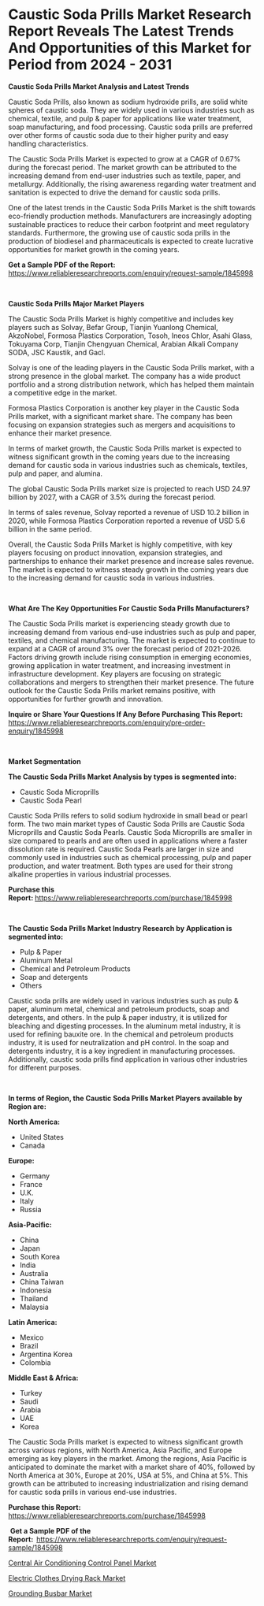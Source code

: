 <p><h1>Caustic Soda Prills Market Research Report Reveals The Latest Trends And Opportunities of this Market for Period from 2024 - 2031</h1></p><p><strong>Caustic Soda Prills Market Analysis and Latest Trends</strong></p>
<p><p>Caustic Soda Prills, also known as sodium hydroxide prills, are solid white spheres of caustic soda. They are widely used in various industries such as chemical, textile, and pulp & paper for applications like water treatment, soap manufacturing, and food processing. Caustic soda prills are preferred over other forms of caustic soda due to their higher purity and easy handling characteristics.</p><p>The Caustic Soda Prills Market is expected to grow at a CAGR of 0.67% during the forecast period. The market growth can be attributed to the increasing demand from end-user industries such as textile, paper, and metallurgy. Additionally, the rising awareness regarding water treatment and sanitation is expected to drive the demand for caustic soda prills.</p><p>One of the latest trends in the Caustic Soda Prills Market is the shift towards eco-friendly production methods. Manufacturers are increasingly adopting sustainable practices to reduce their carbon footprint and meet regulatory standards. Furthermore, the growing use of caustic soda prills in the production of biodiesel and pharmaceuticals is expected to create lucrative opportunities for market growth in the coming years.</p></p>
<p><strong>Get a Sample PDF of the Report:&nbsp;</strong> <a href="https://www.reliableresearchreports.com/enquiry/request-sample/1845998">https://www.reliableresearchreports.com/enquiry/request-sample/1845998</a></p>
<p>&nbsp;</p>
<p><strong>Caustic Soda Prills Major Market Players</strong></p>
<p><p>The Caustic Soda Prills Market is highly competitive and includes key players such as Solvay, Befar Group, Tianjin Yuanlong Chemical, AkzoNobel, Formosa Plastics Corporation, Tosoh, Ineos Chlor, Asahi Glass, Tokuyama Corp, Tianjin Chengyuan Chemical, Arabian Alkali Company SODA, JSC Kaustik, and Gacl. </p><p>Solvay is one of the leading players in the Caustic Soda Prills market, with a strong presence in the global market. The company has a wide product portfolio and a strong distribution network, which has helped them maintain a competitive edge in the market. </p><p>Formosa Plastics Corporation is another key player in the Caustic Soda Prills market, with a significant market share. The company has been focusing on expansion strategies such as mergers and acquisitions to enhance their market presence. </p><p>In terms of market growth, the Caustic Soda Prills market is expected to witness significant growth in the coming years due to the increasing demand for caustic soda in various industries such as chemicals, textiles, pulp and paper, and alumina. </p><p>The global Caustic Soda Prills market size is projected to reach USD 24.97 billion by 2027, with a CAGR of 3.5% during the forecast period.</p><p>In terms of sales revenue, Solvay reported a revenue of USD 10.2 billion in 2020, while Formosa Plastics Corporation reported a revenue of USD 5.6 billion in the same period.</p><p>Overall, the Caustic Soda Prills Market is highly competitive, with key players focusing on product innovation, expansion strategies, and partnerships to enhance their market presence and increase sales revenue. The market is expected to witness steady growth in the coming years due to the increasing demand for caustic soda in various industries.</p></p>
<p>&nbsp;</p>
<p><strong>What Are The Key Opportunities For Caustic Soda Prills Manufacturers?</strong></p>
<p><p>The Caustic Soda Prills market is experiencing steady growth due to increasing demand from various end-use industries such as pulp and paper, textiles, and chemical manufacturing. The market is expected to continue to expand at a CAGR of around 3% over the forecast period of 2021-2026. Factors driving growth include rising consumption in emerging economies, growing application in water treatment, and increasing investment in infrastructure development. Key players are focusing on strategic collaborations and mergers to strengthen their market presence. The future outlook for the Caustic Soda Prills market remains positive, with opportunities for further growth and innovation.</p></p>
<p><strong>Inquire or Share Your Questions If Any Before Purchasing This Report:</strong> <a href="https://www.reliableresearchreports.com/enquiry/pre-order-enquiry/1845998">https://www.reliableresearchreports.com/enquiry/pre-order-enquiry/1845998</a></p>
<p>&nbsp;</p>
<p><strong>Market Segmentation</strong></p>
<p><strong>The Caustic Soda Prills Market Analysis by types is segmented into:</strong></p>
<p><ul><li>Caustic Soda Microprills</li><li>Caustic Soda Pearl</li></ul></p>
<p><p>Caustic Soda Prills refers to solid sodium hydroxide in small bead or pearl form. The two main market types of Caustic Soda Prills are Caustic Soda Microprills and Caustic Soda Pearls. Caustic Soda Microprills are smaller in size compared to pearls and are often used in applications where a faster dissolution rate is required. Caustic Soda Pearls are larger in size and commonly used in industries such as chemical processing, pulp and paper production, and water treatment. Both types are used for their strong alkaline properties in various industrial processes.</p></p>
<p><strong>Purchase this Report:&nbsp;</strong><a href="https://www.reliableresearchreports.com/purchase/1845998">https://www.reliableresearchreports.com/purchase/1845998</a></p>
<p>&nbsp;</p>
<p><strong>The Caustic Soda Prills Market Industry Research by Application is segmented into:</strong></p>
<p><ul><li>Pulp & Paper</li><li>Aluminum Metal</li><li>Chemical and Petroleum Products</li><li>Soap and detergents</li><li>Others</li></ul></p>
<p><p>Caustic soda prills are widely used in various industries such as pulp & paper, aluminum metal, chemical and petroleum products, soap and detergents, and others. In the pulp & paper industry, it is utilized for bleaching and digesting processes. In the aluminum metal industry, it is used for refining bauxite ore. In the chemical and petroleum products industry, it is used for neutralization and pH control. In the soap and detergents industry, it is a key ingredient in manufacturing processes. Additionally, caustic soda prills find application in various other industries for different purposes.</p></p>
<p>&nbsp;</p>
<p><strong>In terms of Region, the Caustic Soda Prills Market Players available by Region are:</strong></p>
<p>
    <p> <strong> North America: </strong>
        <ul>
            <li>United States</li>
            <li>Canada</li>
        </ul>
        </p> 
    <p> <strong> Europe: </strong>
        <ul>
            <li>Germany</li>
            <li>France</li>
            <li>U.K.</li>
            <li>Italy</li>
            <li>Russia</li>
        </ul>
        </p> 
    <p> <strong> Asia-Pacific: </strong>
        <ul>
            <li>China</li>
            <li>Japan</li>
            <li>South Korea</li>
            <li>India</li>
            <li>Australia</li>
            <li>China Taiwan</li>
            <li>Indonesia</li>
            <li>Thailand</li>
            <li>Malaysia</li>
        </ul>
        </p> 
    <p> <strong> Latin America: </strong>
        <ul>
            <li>Mexico</li>
            <li>Brazil</li>
            <li>Argentina Korea</li>
            <li>Colombia</li>
        </ul>
        </p> 
    <p> <strong> Middle East & Africa: </strong>
        <ul>
            <li>Turkey</li>
            <li>Saudi</li>
            <li>Arabia</li>
            <li>UAE</li>
            <li>Korea</li>
        </ul>
    </p>
    </p>
<p><p>The Caustic Soda Prills market is expected to witness significant growth across various regions, with North America, Asia Pacific, and Europe emerging as key players in the market. Among the regions, Asia Pacific is anticipated to dominate the market with a market share of 40%, followed by North America at 30%, Europe at 20%, USA at 5%, and China at 5%. This growth can be attributed to increasing industrialization and rising demand for caustic soda prills in various end-use industries.</p></p>
<p><strong>Purchase this Report: </strong><a href="https://www.reliableresearchreports.com/purchase/1845998">https://www.reliableresearchreports.com/purchase/1845998</a></p>
<p>&nbsp;<strong>Get a Sample PDF of the Report:&nbsp;&nbsp;</strong><a href="https://www.reliableresearchreports.com/enquiry/request-sample/1845998">https://www.reliableresearchreports.com/enquiry/request-sample/1845998</a></p>
<p><strong></strong></p>
<p><p><a href="https://view.publitas.com/reportprime-1/insights-into-central-air-conditioning-control-panel-market-size-analysing-market-share-trends-and-growth-from-2024-to-2031/">Central Air Conditioning Control Panel Market</a></p><p><a href="https://view.publitas.com/reportprime-1/electric-clothes-drying-rack-market-dynamics-2024-2031-also-about-its-market-trends-projections-and-opportunities/">Electric Clothes Drying Rack Market</a></p><p><a href="https://view.publitas.com/reportprime-1/grounding-busbar-market-size-growth-outlook-from-2024-to-2031-projecting-at-markets-trends-analysis-by-application-regional-outlook-and-revenue/">Grounding Busbar Market</a></p></p>